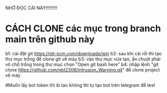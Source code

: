 NHỚ ĐỌC CÁI NÀY!!!!!!!!!

# CÁCH CLONE các mục trong branch main trên github này 
b1: cài đặt git https://git-scm.com/downloads/win
b2: sau khi cài rồi thì tạo thư mục trống để clone git về máy
b3: vào thư mục vừa tạo, ấn chuột phải vô chỗ trống trong thư mục chọn "Open git bash here"
b4: nhập lệnh "git clone https://github.com/nbt2308/Intrusion_Warning.git" để clone project về máy

#Muốn lấy bot token thì ib tao không thì tự tạo bot trên telegram để test
